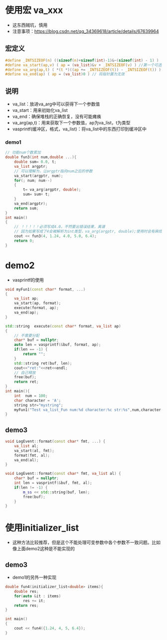 # 使用宏 va_xxx
- 这东西贼坑，慎用
- 注意事项：https://blog.csdn.net/qq_34369618/article/details/67639964
## 宏定义
```c
#define _INTSIZEOF(n) ((sizeof(n)+sizeof(int)-1)&~(sizeof(int) - 1) )
#define va_start(ap,v) ( ap = (va_list)&v + _INTSIZEOF(v) ) //第一个可选参数地址
#define va_arg(ap,t) ( *(t *)((ap += _INTSIZEOF(t)) - _INTSIZEOF(t)) ) //下一个参数地址
#define va_end(ap) ( ap = (va_list)0 ) // 将指针置为无效
```

## 说明
- va_list：放进va_arg中可以获得下一个参数值
- va_start：用来初始化va_list
- va_end：确保堆栈的正确恢复，没有可能瘫痪
- va_arg(ap,t)：用来获取下一个参数值，ap为va_list，t为类型
- vasprintf(缓冲区，格式，va_list)：将va_list中的东西打印到缓冲区中
### demo1
```cpp
// 功能num个数累加
double fun3(int num,double ...){
    double sum= 0.0, t;
    va_list argptr;
    // 可以理解为，让argptr指向num之后的参数
    va_start(argptr, num);
    for(; num; num--)
    {
        t= va_arg(argptr, double);
        sum= sum+ t;
    }
    va_end(argptr);
    return sum;
}
int main()
{
    // ！！！！！必须写成4.0，不然要出错误结果，离谱
    // 因为如果写成了4会被解析为int类型，va_arg(argptr, double);使用时会有麻烦
    cout << fun3(4, 1.24, 4.0, 5.0, 6.4);
    return 0;
}
```


# demo2
- vasprintf的使用
```cpp
void myFun1(const char* format, ...)
{
    va_list ap;
    va_start(ap, format);
    execute(format, ap);
    va_end(ap);
}

std::string  execute(const char* format, va_list ap)
{
    // 不需要分配
    char* buf = nullptr;
    auto len = vasprintf(&buf, format, ap);
    if(len == -1) {
        return "";
    }
    std::string ret(buf, len);
    cout<<"ret:"<<ret<<endl;
    // 自己释放
    free(buf);
    return ret;
}
int main(){
    int  num = 100;
    char character = 'A';
    string str="mystring";
    myFun1("Test va_list_Fun num:%d character:%c str:%s",num,character,str.c_str());
}
```

## demo3
```cpp
void LogEvent::format(const char* fmt, ...) {
    va_list al;
    va_start(al, fmt);
    format(fmt, al);
    va_end(al);
}

void LogEvent::format(const char* fmt, va_list al) {
    char* buf = nullptr;
    int len = vasprintf(&buf, fmt, al);
    if(len != -1) {
        m_ss << std::string(buf, len);
        free(buf);
    }
}
```



# 使用initializer_list
- 这种方法比较推荐，但是这个不能处理可变参数中各个参数不一致问题。比如像上面demo2这种是不能实现的

## demo3
- demo1的另外一种实现
```cpp
double fun4(initializer_list<double> items){
    double res;
    for(auto &it : items)
        res += it;
    return res;
}

int main()
{
    cout << fun4({1.24, 4, 5, 6.4});
}

```